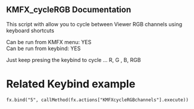 ## KMFX_cycleRGB Documentation

This script with allow you to cycle between Viewer RGB channels using keyboard shortcuts

Can be run from KMFX menu: YES<br>
Can be run from keybind: YES<br>

Just keep presing the keybind to cycle ... R, G , B, RGB


# Related Keybind example
```
fx.bind("5", callMethod(fx.actions["KMFXcycleRGBchannels"].execute))
```